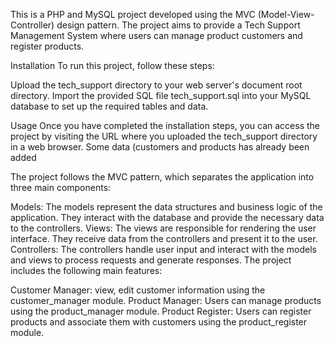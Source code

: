 This is a PHP and MySQL project developed using the MVC (Model-View-Controller) design pattern. The project aims to provide a Tech Support Management System where users can manage product customers and register products.

Installation
To run this project, follow these steps:

Upload the tech_support directory to your web server's document root directory.
Import the provided SQL file tech_support.sql into your MySQL database to set up the required tables and data.

Usage
Once you have completed the installation steps, you can access the project by visiting the URL where you uploaded the tech_support directory in a web browser. Some data (customers and products has already been added

The project follows the MVC pattern, which separates the application into three main components:

Models: The models represent the data structures and business logic of the application. They interact with the database and provide the necessary data to the controllers.
Views: The views are responsible for rendering the user interface. They receive data from the controllers and present it to the user.
Controllers: The controllers handle user input and interact with the models and views to process requests and generate responses.
The project includes the following main features:

Customer Manager: view, edit customer information using the customer_manager module.
Product Manager: Users can manage products using the product_manager module.
Product Register: Users can register products and associate them with customers using the product_register module.
